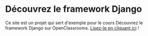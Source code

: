 # Découvrez le framework Django

Ce site est un projet qui sert d'exemple pour le cours Découvrez le framework Django sur OpenClassrooms. [Lisez-le en cliquant ici](https://openclassrooms.com/courses/introduction-au-framework-django) !
